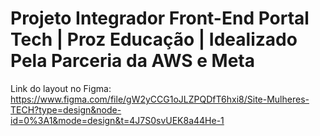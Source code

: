 
# Projeto Integrador Front-End Portal Tech | Proz Educação | Idealizado Pela Parceria da AWS e Meta

Link do layout no Figma: https://www.figma.com/file/gW2yCCG1oJLZPQDfT6hxi8/Site-Mulheres-TECH?type=design&node-id=0%3A1&mode=design&t=4J7S0svUEK8a44He-1


